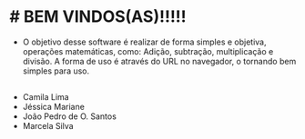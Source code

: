 # #  BEM VINDOS(AS)!!!!!

- O objetivo desse software é realizar de forma simples e objetiva, operações matemáticas, como: Adição, subtração, multiplicação e divisão. A forma de uso é através do URL no navegador, o tornando bem simples para uso.   


##
- Camila Lima
- Jéssica Mariane 
- João Pedro de O. Santos
- Marcela Silva